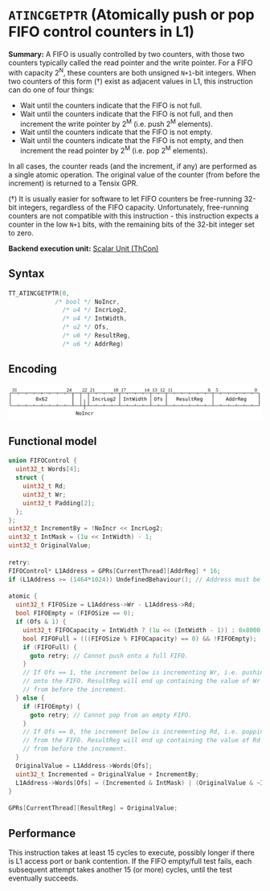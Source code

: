 # `ATINCGETPTR` (Atomically push or pop FIFO control counters in L1)

**Summary:** A FIFO is usually controlled by two counters, with those two counters typically called the read pointer and the write pointer. For a FIFO with capacity 2<sup>N</sup>, these counters are both unsigned <code>N+1</code>-bit integers. When two counters of this form (†) exist as adjacent values in L1, this instruction can do one of four things:
* Wait until the counters indicate that the FIFO is not full.
* Wait until the counters indicate that the FIFO is not full, and then increment the write pointer by 2<sup>M</sup> (i.e. push 2<sup>M</sup> elements).
* Wait until the counters indicate that the FIFO is not empty.
* Wait until the counters indicate that the FIFO is not empty, and then increment the read pointer by 2<sup>M</sup> (i.e. pop 2<sup>M</sup> elements).

In all cases, the counter reads (and the increment, if any) are performed as a single atomic operation. The original value of the counter (from before the increment) is returned to a Tensix GPR.

(†) It is usually easier for software to let FIFO counters be free-running 32-bit integers, regardless of the FIFO capacity. Unfortunately, free-running counters are not compatible with this instruction - this instruction expects a counter in the low <code>N+1</code> bits, with the remaining bits of the 32-bit integer set to zero.

**Backend execution unit:** [Scalar Unit (ThCon)](ScalarUnit.md)

## Syntax

```c
TT_ATINCGETPTR(0,
             /* bool */ NoIncr,
               /* u4 */ IncrLog2,
               /* u4 */ IntWidth,
               /* u2 */ Ofs,
               /* u6 */ ResultReg,
               /* u6 */ AddrReg)
```

## Encoding

![](../../../Diagrams/Out/Bits32_ATINCGETPTR.svg)

## Functional model

```c
union FIFOControl {
  uint32_t Words[4];
  struct {
    uint32_t Rd;
    uint32_t Wr;
    uint32_t Padding[2];
  };
};
uint32_t IncrementBy = !NoIncr << IncrLog2;
uint32_t IntMask = (1u << IntWidth) - 1; 
uint32_t OriginalValue;

retry:
FIFOControl* L1Address = GPRs[CurrentThread][AddrReg] * 16;
if (L1Address >= (1464*1024)) UndefinedBehaviour(); // Address must be in L1

atomic {
  uint32_t FIFOSize = L1Address->Wr - L1Address->Rd;
  bool FIFOEmpty = (FIFOSize == 0);
  if (Ofs & 1) {
    uint32_t FIFOCapacity = IntWidth ? (1u << (IntWidth - 1)) : 0x8000;
    bool FIFOFull = (((FIFOSize % FIFOCapacity) == 0) && !FIFOEmpty);
    if (FIFOFull) {
      goto retry; // Cannot push onto a full FIFO.
    }
    // If Ofs == 1, the increment below is incrementing Wr, i.e. pushing
    // onto the FIFO. ResultReg will end up containing the value of Wr
    // from before the increment.
  } else {
    if (FIFOEmpty) {
      goto retry; // Cannot pop from an empty FIFO.
    }
    // If Ofs == 0, the increment below is incrementing Rd, i.e. popping
    // from the FIFO. ResultReg will end up containing the value of Rd
    // from before the increment.
  }
  OriginalValue = L1Address->Words[Ofs];
  uint32_t Incremented = OriginalValue + IncrementBy;
  L1Address->Words[Ofs] = (Incremented & IntMask) | (OriginalValue & ~IntMask);
}

GPRs[CurrentThread][ResultReg] = OriginalValue;
```

## Performance

This instruction takes at least 15 cycles to execute, possibly longer if there is L1 access port or bank contention. If the FIFO empty/full test fails, each subsequent attempt takes another 15 (or more) cycles, until the test eventually succeeds.
